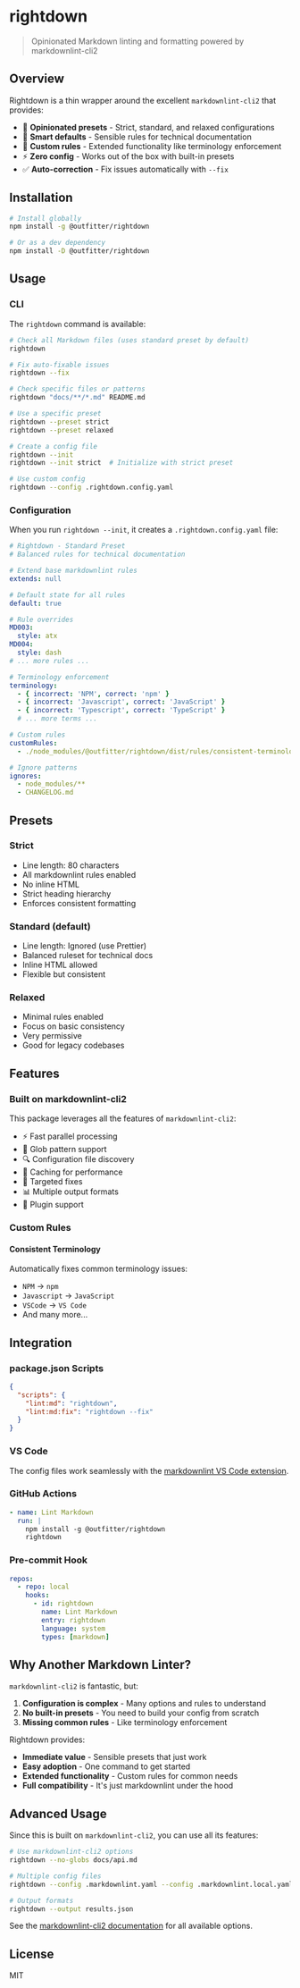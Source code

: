# rightdown

> Opinionated Markdown linting and formatting powered by markdownlint-cli2

## Overview

Rightdown is a thin wrapper around the excellent `markdownlint-cli2` that provides:

- 🎯 **Opinionated presets** - Strict, standard, and relaxed configurations
- 📝 **Smart defaults** - Sensible rules for technical documentation
- 🔧 **Custom rules** - Extended functionality like terminology enforcement
- ⚡ **Zero config** - Works out of the box with built-in presets
- ✅ **Auto-correction** - Fix issues automatically with `--fix`

## Installation

```bash
# Install globally
npm install -g @outfitter/rightdown

# Or as a dev dependency
npm install -D @outfitter/rightdown
```

## Usage

### CLI

The `rightdown` command is available:

```bash
# Check all Markdown files (uses standard preset by default)
rightdown

# Fix auto-fixable issues
rightdown --fix

# Check specific files or patterns
rightdown "docs/**/*.md" README.md

# Use a specific preset
rightdown --preset strict
rightdown --preset relaxed

# Create a config file
rightdown --init
rightdown --init strict  # Initialize with strict preset

# Use custom config
rightdown --config .rightdown.config.yaml
```

### Configuration

When you run `rightdown --init`, it creates a `.rightdown.config.yaml` file:

```yaml
# Rightdown - Standard Preset
# Balanced rules for technical documentation

# Extend base markdownlint rules
extends: null

# Default state for all rules
default: true

# Rule overrides
MD003:
  style: atx
MD004:
  style: dash
# ... more rules ...

# Terminology enforcement
terminology:
  - { incorrect: 'NPM', correct: 'npm' }
  - { incorrect: 'Javascript', correct: 'JavaScript' }
  - { incorrect: 'Typescript', correct: 'TypeScript' }
  # ... more terms ...

# Custom rules
customRules:
  - ./node_modules/@outfitter/rightdown/dist/rules/consistent-terminology.js

# Ignore patterns
ignores:
  - node_modules/**
  - CHANGELOG.md
```

## Presets

### Strict

- Line length: 80 characters
- All markdownlint rules enabled
- No inline HTML
- Strict heading hierarchy
- Enforces consistent formatting

### Standard (default)

- Line length: Ignored (use Prettier)
- Balanced ruleset for technical docs
- Inline HTML allowed
- Flexible but consistent

### Relaxed

- Minimal rules enabled
- Focus on basic consistency
- Very permissive
- Good for legacy codebases

## Features

### Built on markdownlint-cli2

This package leverages all the features of `markdownlint-cli2`:

- ⚡ Fast parallel processing
- 📁 Glob pattern support
- 🔍 Configuration file discovery
- 💾 Caching for performance
- 🎯 Targeted fixes
- 📊 Multiple output formats
- 🔌 Plugin support

### Custom Rules

#### Consistent Terminology

Automatically fixes common terminology issues:

- `NPM` → `npm`
- `Javascript` → `JavaScript`
- `VSCode` → `VS Code`
- And many more...

## Integration

### package.json Scripts

```json
{
  "scripts": {
    "lint:md": "rightdown",
    "lint:md:fix": "rightdown --fix"
  }
}
```

### VS Code

The config files work seamlessly with the [markdownlint VS Code extension](https://marketplace.visualstudio.com/items?itemName=DavidAnson.vscode-markdownlint).

### GitHub Actions

```yaml
- name: Lint Markdown
  run: |
    npm install -g @outfitter/rightdown
    rightdown
```

### Pre-commit Hook

```yaml
repos:
  - repo: local
    hooks:
      - id: rightdown
        name: Lint Markdown
        entry: rightdown
        language: system
        types: [markdown]
```

## Why Another Markdown Linter?

`markdownlint-cli2` is fantastic, but:

1. **Configuration is complex** - Many options and rules to understand
2. **No built-in presets** - You need to build your config from scratch
3. **Missing common rules** - Like terminology enforcement

Rightdown provides:

- **Immediate value** - Sensible presets that just work
- **Easy adoption** - One command to get started
- **Extended functionality** - Custom rules for common needs
- **Full compatibility** - It's just markdownlint under the hood

## Advanced Usage

Since this is built on `markdownlint-cli2`, you can use all its features:

```bash
# Use markdownlint-cli2 options
rightdown --no-globs docs/api.md

# Multiple config files
rightdown --config .markdownlint.yaml --config .markdownlint.local.yaml

# Output formats
rightdown --output results.json
```

See the [markdownlint-cli2 documentation](https://github.com/DavidAnson/markdownlint-cli2) for all available options.

## License

MIT
